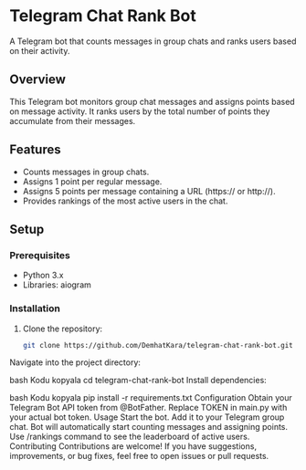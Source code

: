 # Telegram Chat Rank Bot

A Telegram bot that counts messages in group chats and ranks users based on their activity.

## Overview

This Telegram bot monitors group chat messages and assigns points based on message activity. It ranks users by the total number of points they accumulate from their messages.

## Features

- Counts messages in group chats.
- Assigns 1 point per regular message.
- Assigns 5 points per message containing a URL (https:// or http://).
- Provides rankings of the most active users in the chat.

## Setup

### Prerequisites

- Python 3.x
- Libraries: aiogram

### Installation

1. Clone the repository:
   ```bash
   git clone https://github.com/DemhatKara/telegram-chat-rank-bot.git
Navigate into the project directory:

bash
Kodu kopyala
cd telegram-chat-rank-bot
Install dependencies:

bash
Kodu kopyala
pip install -r requirements.txt
Configuration
Obtain your Telegram Bot API token from @BotFather.
Replace TOKEN in main.py with your actual bot token.
Usage
Start the bot.
Add it to your Telegram group chat.
Bot will automatically start counting messages and assigning points.
Use /rankings command to see the leaderboard of active users.
Contributing
Contributions are welcome! If you have suggestions, improvements, or bug fixes, feel free to open issues or pull requests.
